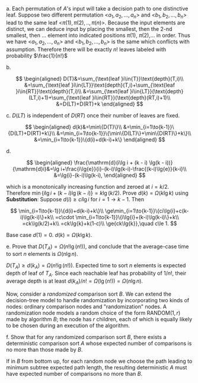 a.
Each permutation of $A$'s input will take a decision path to one distinctive leaf. Suppose two different permutation <$a_1,a_2,...,a_n$> and <$b_1,b_2,...,b_n$> lead to the same leaf <$\pi(1),\pi(2),..,\pi(n)$>. Because the input elements are distinct, we can deduce input by placing the smallest, then the 2-nd smallest, then ... element into indicated positions $\pi(1)$, $\pi(2)$,... in order. Thus we have <$a_1,a_2,...,a_n$> and <$b_1,b_2,...,b_n$> is the same which conflicts with assumption. Therefore there will be exactly $n!$ leaves labeled with probability $\frac{1}{n!}$

b.

$$
\begin{aligned}
D(T)&=\sum_{\text{leaf }i\in{T}}\text{depth}(T,i)\\
&=\sum_{\text{leaf }i\in{LT}}\text{depth}(T,i)+\sum_{\text{leaf }i\in{RT}}\text{depth}(T,i)\\
&=\sum_{\text{leaf }i\in{LT}}(\text{depth}(LT,i)+1)+\sum_{\text{leaf }i\in{RT}}(\text{depth}(RT,i)+1)\\
&=D(LT)+D(RT)+k
\end{aligned}
$$

c.
$D(LT)$ is independent of $D(RT)$ once their number of leaves are fixed.

$$
\begin{aligned}
d(k)&=\min\{D(T)\}\\
&=\min_{i=1\to{k-1}}\{D(LT)+D(RT)+k\}\\
&=\min_{i=1\to{k-1}}\{\min\{D(LT)\}+\min\{D(RT)\}+k\}\\
&=\min_{i=1\to{k-1}}\{d(i)+d(k-i)+k\}
\end{aligned}
$$

d.

$$
\begin{aligned}
\frac{\mathrm{d}(i\lg i + (k - i) \lg(k - i))}{\mathrm{d}i}&=\lg i+\frac{i\lg{e}}{i}-(k-i)\lg(k-i)-\frac{(k-i)\lg{e}}{k-i}\\
&=\lg{i}-(k-i)\lg(k-i),
\end{aligned}
$$

which is a monotonically increasing function and zeroed at $i=k/2$. Therefore $\min\{i\lg i + (k - i) \lg(k - i)\}=k\lg(k/2)$.
Prove $d(k)=\Omega(k\lg{k})$ using **Substitution**:
Suppose $d(i)\ge ci\lg{i}$ for ${i=1\to{k-1}}$. Then

$$
\min_{i=1\to{k-1}}\{d(i)+d(k-i)+k\}\\
\ge\min_{i=1\to{k-1}}\{ci\lg{i}+c(k-i)\lg(k-i)\}+k\\
=c\cdot \min_{i=1\to{k-1}}\{i\lg{i}+(k-i)\lg(k-i)\}+k\\
=ck\lg(k/2)+k\\
=ck\lg{k}+k(1-c)\\
\ge{ck\lg{k}},\quad c\le 1.
$$

Base case $d(1)=0$.
$d(k)=\Omega(k\lg{k})$.

e. 
Prove that $D(T_A) = \Omega(n!\lg(n!))$, and conclude that the average-case time to sort $n$ elements is $\Omega(n\lg n)$.

$D(T_A)\ge d(k_A)=\Omega(n!\lg(n!))$.
Expected time to sort $n$ elements is expected depth of leaf of $T_A$. Since each reachable leaf has probability of $1/n!$, their average depth is at least $d(k_A)/n!=\Omega(\lg(n!))=\Omega(n\lg{n})$.

Now, consider a _randomized_ comparison sort $B$. We can extend the decision-tree model to handle randomization by incorporating two kinds of nodes: ordinary comparison nodes and "randomization" nodes. A randomization node models a random choice of the form $\text{RANDOM}(1, r)$ made by algorithm $B$; the node has $r$ children, each of which is equally likely to be chosen during an execution of the algorithm.

f. 
Show that for any randomized comparison sort $B$, there exists a deterministic comparison sort $A$ whose expected number of comparisons is no more than those made by $B$.

If in $B$ from bottom up, for each random node we choose the path leading to minimum subtree expected path length, the resulting deterministic $A$ must have expected number of comparisons no more than $B$.
